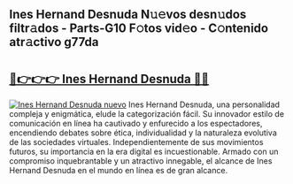 ## Ines Hernand Desnuda N𝚞𝚎vos desn𝚞dos filtr𝚊dos - Parts-G10 F𝚘tos vid𝚎o - C𝚘ntenido atr𝚊ctivo g77da

# <h2><a href="http://mb21fp2.tromn.icu/?c=Ines+Hernand+Desnuda">🔗👉👉👉 Ines Hernand Desnuda 🔗🔗</a></h2>

[![Ines Hernand Desnuda nuevo](https://i.imgur.com/pEAQMta.gif)](http://mb21fp2.tromn.icu/?c=Ines+Hernand+Desnuda)
Ines Hernand Desnuda, una personalidad compleja y enigmática, elude la categorización fácil. Su innovador estilo de comunicación en línea ha cautivado y enfurecido a los espectadores, encendiendo debates sobre ética, individualidad y la naturaleza evolutiva de las sociedades virtuales. Independientemente de sus movimientos futuros, su importancia en la era digital es incuestionable. Armado con un compromiso inquebrantable y un atractivo innegable, el alcance de Ines Hernand Desnuda en el mundo en línea es de gran alcance.
